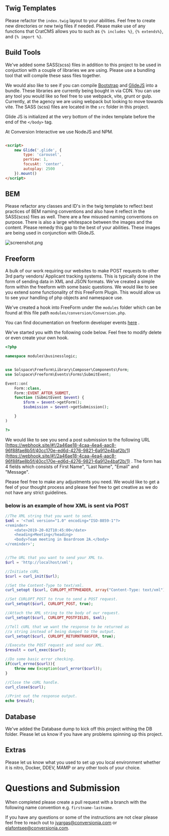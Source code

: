## Twig Templates

Please refactor the ```index.twig``` layout to your abilities. Feel free to create new directories or new twig files if
needed. Please make use of any functions that CratCMS allows you to such as  ```{% includes %}```, ```{% extends%}```,
and ```{% import %}```.

## Build Tools

We've added some SASS(scss) files in addition to this project to be used in conjuction with a couple of libraries we are
using. Please use a bundling tool that will compile these sass files together.

We would also like to see if you can
compile [Bootstrap](https://getbootstrap.com/docs/5.2/getting-started/introduction/)
and [GlideJS](https://glidejs.com/docs/) into a bundle. These libraries are currently being bought in via CDN. You can
use any tool you would like so feel free to use webpack, vite, grunt or gulp. Currently, at the agency we are using
webpack but looking to move towards vite. The SASS (scss) files are located in the ```src``` folder in this project.

Glide JS is initialized at the very bottom of the index template before the end of the ```</body>``` tag.

At Conversion Interactive we use NodeJS and NPM.

```html

<script>
    new Glide('.glide', {
        type: 'carousel',
        perView: 1,
        focusAt: 'center',
        autoplay: 2500
    }).mount()
</script>
```

## BEM

Please refactor any classes and ID's in the twig template to reflect best practices of BEM naming conventions and also
have it reflect in the SASS(scss) files as well. There are a few misused naming conventions on purpose. There is also a
large whitespace between the images and the content. Please remedy this gap to the best of your abilities. These images
are being used in conjunction with GlideJS.

![screenshot.png](screenshot.png)

## Freeform

A bulk of our work requiring our websites to make POST requests to other 3rd party vendors/ Applicant tracking systems.
This is typically done in the form of sending data in XML and JSON formats. We've created a simple form within the
freeform with some basic questions. We would like to see you extend some functionality of this FreeForm Plugin. This
would allow us to see your handling of php objects and namespace use.

We've created a hook into FreeForm under the ```modules``` folder which can be found at this file
path ```modules/conversion/Conversion.php```.

You can find documentation on freeform developer
events [here](https://docs.solspace.com/craft/freeform/v3/developer/submission-events.html#after-a-submission-is-submitted)
.

We've started you with the following code below. Feel free to modify delete or even create your own hook.

```php
<?php

namespace modules\businesslogic;


use Solspace\Freeform\Library\Composer\Components\Form;
use Solspace\Freeform\Events\Forms\SubmitEvent;

Event::on(
    Form::class,
    Form::EVENT_AFTER_SUBMIT,
    function (SubmitEvent $event) {
        $form = $event->getForm();
        $submission = $event->getSubmission();

    }
)

?>
```

We would like to see you send a post submission to the following
URL [https://webhook.site/#!/2a46ae18-4caa-4ea4-aac8-96f88fae8b5f/40cc170e-ed6d-4276-9821-6a912e4baf2b/1](https://webhook.site/#!/2a46ae18-4caa-4ea4-aac8-96f88fae8b5f/40cc170e-ed6d-4276-9821-6a912e4baf2b/1)
. The form has 4 fields which consists of First Name", "Last Name", "Email" and "Message".

Please feel free to make any adjustments you need. We would like to get a feel of your thought process and please feel
free to get creative as we do not have any strict guidelines.

### below is an example of how XML is sent via POST

```php
//The XML string that you want to send.
$xml = '<?xml version="1.0" encoding="ISO-8859-1"?>
<reminder>
    <date>2019-20-02T10:45:00</date>
    <heading>Meeting</heading>
    <body>Team meeting in Boardroom 2A.</body>
</reminder>';


//The URL that you want to send your XML to.
$url = 'http://localhost/xml';

//Initiate cURL
$curl = curl_init($url);

//Set the Content-Type to text/xml.
curl_setopt ($curl, CURLOPT_HTTPHEADER, array("Content-Type: text/xml"));

//Set CURLOPT_POST to true to send a POST request.
curl_setopt($curl, CURLOPT_POST, true);

//Attach the XML string to the body of our request.
curl_setopt($curl, CURLOPT_POSTFIELDS, $xml);

//Tell cURL that we want the response to be returned as
//a string instead of being dumped to the output.
curl_setopt($curl, CURLOPT_RETURNTRANSFER, true);

//Execute the POST request and send our XML.
$result = curl_exec($curl);

//Do some basic error checking.
if(curl_errno($curl)){
    throw new Exception(curl_error($curl));
}

//Close the cURL handle.
curl_close($curl);

//Print out the response output.
echo $result;
```

## Database

We've added the Database dump to kick off this project withing the DB folder. Please let us know if you have any
problems spinning up this project.

## Extras

Please let us know what you used to set up you local environment whether it is nitro, Docker, DDEV, MAMP or any other
tools of your choice.

# Questions and Submission

When completed please create a pull request with a branch with the following name convention e.g. ```firstname-lastname```.

If you have any questions or some of the instructions are not clear please feel free to reach out
to [jvargas@conversionia.com](jvargas@conversionia.com) or [elafontsee@conversionia.com](elafontsee@conversionia.com).
